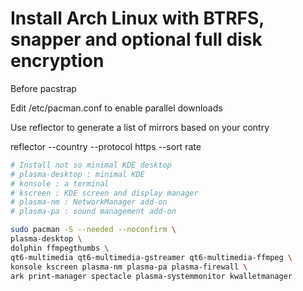  # Install Arch Linux with BTRFS, snapper and optional full disk encryption

Before pacstrap

Edit /etc/pacman.conf to enable parallel downloads

Use reflector to generate a list of mirrors based on your contry

reflector --country <country> --protocol https --sort rate

``` bash
# Install not so minimal KDE desktop
# plasma-desktop : minimal KDE
# konsole : a terminal
# kscreen : KDE screen and display manager
# plasma-nm : NetworkManager add-on
# plasma-pa : sound management add-on

sudo pacman -S --needed --noconfirm \
plasma-desktop \
dolphin ffmpegthumbs \
qt6-multimedia qt6-multimedia-gstreamer qt6-multimedia-ffmpeg \
konsole kscreen plasma-nm plasma-pa plasma-firewall \
ark print-manager spectacle plasma-systemmonitor kwalletmanager
```


